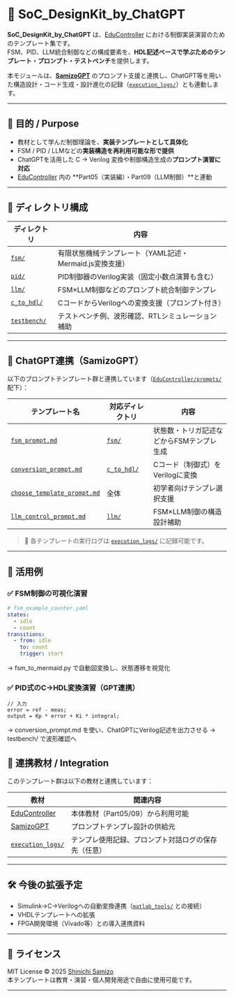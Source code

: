 # 🧩 SoC_DesignKit_by_ChatGPT

**SoC_DesignKit_by_ChatGPT** は、[EduController](../) における制御実装演習のためのテンプレート集です。  
FSM、PID、LLM統合制御などの構成要素を、**HDL記述ベースで学ぶためのテンプレート・プロンプト・テストベンチ**を提供します。

本モジュールは、[**SamizoGPT**](https://github.com/Samizo-AITL/SamizoGPT) のプロンプト支援と連携し、ChatGPT等を用いた構造設計・コード生成・設計進化の記録（[`execution_logs/`](execution_logs/)）とも連動します。

---

## 🎯 目的 / Purpose

- 教材として学んだ制御理論を、**実装テンプレートとして具体化**
- FSM / PID / LLMなどの**実装構造を再利用可能な形で提供**
- ChatGPTを活用した C → Verilog 変換や制御構造生成の**プロンプト演習に対応**
- [EduController](../) 内の **Part05（実装編）・Part09（LLM制御）**と連動

---

## 📁 ディレクトリ構成

| ディレクトリ | 内容 |
|--------------|------|
| [`fsm/`](fsm/) | 有限状態機械テンプレート（YAML記述・Mermaid.js変換支援） |
| [`pid/`](pid/) | PID制御器のVerilog実装（固定小数点演算も含む） |
| [`llm/`](llm/) | FSM×LLM制御などのプロンプト統合制御テンプレ |
| [`c_to_hdl/`](c_to_hdl/) | CコードからVerilogへの変換支援（プロンプト付き） |
| [`testbench/`](testbench/) | テストベンチ例、波形確認、RTLシミュレーション補助 |

---

## 🧠 ChatGPT連携（SamizoGPT）

以下のプロンプトテンプレート群と連携しています（[`EduController/prompts/`](../prompts/) 配下）：

| テンプレート名 | 対応ディレクトリ | 内容 |
|----------------|------------------|------|
| [`fsm_prompt.md`](../prompts/fsm_prompt.md) | [`fsm/`](fsm/) | 状態数・トリガ記述などからFSMテンプレ生成 |
| [`conversion_prompt.md`](../prompts/conversion_prompt.md) | [`c_to_hdl/`](c_to_hdl/) | Cコード（制御式）をVerilogに変換 |
| [`choose_template_prompt.md`](../prompts/choose_template_prompt.md) | 全体 | 初学者向けテンプレ選択支援 |
| [`llm_control_prompt.md`](../prompts/llm_control_prompt.md) | [`llm/`](llm/) | FSM×LLM制御の構造設計補助 |

> 💬 各テンプレートの実行ログは [`execution_logs/`](execution_logs/) に記録可能です。

---

## 🔧 活用例

### ✅ FSM制御の可視化演習

```yaml
# fsm_example_counter.yaml
states:
  - idle
  - count
transitions:
  - from: idle
    to: count
    trigger: start
```

→ fsm_to_mermaid.py で自動図変換し、状態遷移を視覚化

### ✅ PID式のC→HDL変換演習（GPT連携）

```
// 入力
error = ref - meas;
output = Kp * error + Ki * integral;
```

→ conversion_prompt.md を使い、ChatGPTにVerilog記述を出力させる → testbench/ で波形確認へ

## 📎 連携教材 / Integration

このテンプレート群は以下の教材と連携しています：

| 教材 | 関連内容 |
|------|----------|
| [EduController](../) | 本体教材（Part05/09）から利用可能 |
| [SamizoGPT](https://github.com/Samizo-AITL/SamizoGPT) | プロンプトテンプレ設計の供給元 |
| [`execution_logs/`](execution_logs/) | テンプレ使用記録、プロンプト対話ログの保存先（任意） |

---

## 🛠️ 今後の拡張予定

- Simulink→C→Verilogへの自動変換連携（[`matlab_tools/`](./matlab_tools/) との接続）
- VHDLテンプレートへの拡張
- FPGA開発環境（Vivado等）との導入連携資料

---

## 🔖 ライセンス

MIT License © 2025 [Shinichi Samizo](https://github.com/Samizo-AITL)  
本テンプレートは教育・演習・個人開発用途で自由に使用可能です。

---
